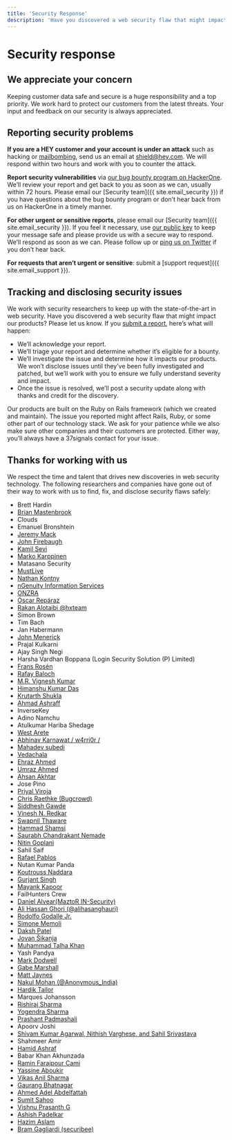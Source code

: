 ```yaml
---
title: 'Security Response'
description: 'Have you discovered a web security flaw that might impact one of our products? Here’s how you can report it.'
---
```


# Security response

## We appreciate your concern

Keeping customer data safe and secure is a huge responsibility and a top priority. We work hard to protect our customers from the latest threats. Your input and feedback on our security is always appreciated.

## Reporting security problems

**If you are a HEY customer and your account is under an attack** such as hacking or [mailbombing](https://en.wikipedia.org/wiki/Email_bomb), send us an email at [shield@hey.com](mailto:shield@hey.com). We will respond within two hours and work with you to counter the attack.

**Report security vulnerabilities** via [our bug bounty program on HackerOne](https://hackerone.com/basecamp). We’ll review your report and get back to you as soon as we can, usually within 72 hours. Please email our [Security team]({{ site.email_security }}) if you have questions about the bug bounty program or don’t hear back from us on HackerOne in a timely manner.

**For other urgent or sensitive reports**, please email our [Security team]({{ site.email_security }}). If you feel it necessary, use [our public key](../37signals-security.pub) to keep your message safe and please provide us with a secure way to respond. We’ll respond as soon as we can. Please follow up or [ping us on Twitter](https://twitter.com/basecamp) if you don’t hear back.

**For requests that aren’t urgent or sensitive**: submit a [support request]({{ site.email_support }}).

## Tracking and disclosing security issues

We work with security researchers to keep up with the state-of-the-art in web security. Have you discovered a web security flaw that might impact our products? Please let us know. If you [submit a report](https://hackerone.com/basecamp/reports/new), here’s what will happen:

* We’ll acknowledge your report.
* We’ll triage your report and determine whether it’s eligible for a bounty.
* We’ll investigate the issue and determine how it impacts our products. We won’t disclose issues until they’ve been fully investigated and patched, but we’ll work with you to ensure we fully understand severity and impact.
* Once the issue is resolved, we’ll post a security update along with thanks and credit for the discovery.

Our products are built on the Ruby on Rails framework (which we created and maintain). The issue you reported might affect Rails, Ruby, or some other part of our technology stack. We ask for your patience while we also make sure other companies and their customers are protected. Either way, you’ll always have a 37signals contact for your issue.

## Thanks for working with us

We respect the time and talent that drives new discoveries in web security technology. The following researchers and companies have gone out of their way to work with us to find, fix, and disclose security flaws safely:

* Brett Hardin
* [Brian Mastenbrook](http://brian.mastenbrook.net)
* Clouds
* Emanuel Bronshtein
* [Jeremy Mack](https://twitter.com/mutewinter)
* [John Firebaugh](http://jfire.io)
* [Kamil Sevi](https://twitter.com/kamilsevi)
* [Marko Karppinen](http://www.karppinen.fi)
* Matasano Security
* [MustLive](http://websecurity.com.ua)
* [Nathan Kontny](http://n8.tumblr.com)
* [nGenuity Information Services](http://www.ngenuity-is.com)
* [ONZRA](http://www.onzra.com)
* [Óscar Repáraz](http://www.reparaz.net)
* [Rakan Alotaibi @hxteam](https://twitter.com/hxteam)
* Simon Brown
* Tim Bach
* Jan Habermann
* [John Menerick](http://securesql.info)
* Prajal Kulkarni
* Ajay Singh Negi
* Harsha Vardhan Boppana (Login Security Solution (P) Limited)
* [Frans Rosén](https://www.detectify.com)
* [Rafay Baloch](http://rafayhackingarticles.net)
* [M.R. Vignesh Kumar](https://twitter.com/vigneshkumarmr)
* [Himanshu Kumar Das](https://twitter.com/mehimansu)
* [Krutarth Shukla](https://twitter.com/KrutarthShukla)
* [Ahmad Ashraff](https://twitter.com/yappare)
* InverseKey
* Adino Namchu
* Atulkumar Hariba Shedage
* [West Arete](http://westarete.com)
* [Abhinav Karnawat \/ w4rri0r \/](http://www.w4rri0r.com)
* [Mahadev subedi](https://twitter.com/blinkms)
* [Vedachala](https://twitter.com/vedachalaka)
* [Ehraz Ahmed](https://ehraz.co)
* [Umraz Ahmed](https://twitter.com/umrazahmed)
* [Ahsan Akhtar](http://www.peopleperhour.com/freelancer/ahsan/website-web-application-security/335173)
* Jose Pino
* [Priyal Viroja](https://www.linkedin.com/pub/priyal-viroja/64/490/a25)
* [Chris Raethke (Bugcrowd)](https://bugcrowd.com)
* [Siddhesh Gawde](https://twitter.com/pen3t3r)
* [Vinesh N. Redkar](http://www.AVsecurity.in)
* [Swapnil Thaware](https://www.facebook.com/swapnilthaware0)
* [Hammad Shamsi](https://www.facebook.com/NiNJA.Sh3iFU)
* [Saurabh Chandrakant Nemade](https://www.facebook.com/saurabh.nemade)
* [Nitin Goplani](https://www.linkedin.com/in/nitingoplani)
* Sahil Saif
* [Rafael Pablos](http://silverneox.blogspot.com)
* Nutan Kumar Panda
* [Koutrouss Naddara](https://www.facebook.com/superbade)
* [Gurjant Singh](https://twitter.com/GurjantSadhra)
* [Mayank Kapoor](https://twitter.com/wHys0SerI0s)
* FailHunters Crew
* [Daniel Alvear(MaztoR IN-Security)](https://twitter.com/mazt0r)
* [Ali Hassan Ghori (@alihasanghauri)](http://alihassanpenetrationtester.blogspot.com/)
* [Rodolfo Godalle Jr.](https://www.facebook.com/junior.ns1de)
* [Simone Memoli](https://twitter.com/Simon90_Italy)
* [Daksh Patel](https://www.facebook.com/dakshxss)
* [Jovan Šikanja](http://www.e-sigurnost.net)
* [Muhammad Talha Khan](https://www.facebook.com/MTK911)
* Yash Pandya
* [Mark Dodwell](https://twitter.com/madeofcode)
* [Gabe Marshall](http://www.gabemarshall.me)
* [Matt Jaynes](http://mattjaynes.com/)
* [Nakul Mohan (@Anonymous\_India)](https://www.facebook.com/nakul.cia)
* [Hardik Tailor](https://twitter.com/iamhardiktailor)
* Marques Johansson
* [Rishiraj Sharma](https://twitter.com/ehrishiraj)
* [Yogendra Sharma](https://twitter.com/FuzzBaBa)
* [Prashant Padmashali](https://www.linkedin.com/in/prashantpadmashali/)
* Apoorv Joshi
* [Shivam Kumar Agarwal, Nithish Varghese, and Sahil Srivastava](https://twitter.com/netanalysts)
* Shahmeer Amir
* [Hamid Ashraf](https://twitter.com/hamihax)
* Babar Khan Akhunzada
* [Ramin Farajpour Cami](https://twitter.com/MF4rr3ll)
* [Yassine Aboukir](https://www.yassineaboukir.com/)
* [Vikas Anil Sharma](https://twitter.com/VikzSharma)
* [Gaurang Bhatnagar](https://www.linkedin.com/in/iamgaurangbhatnagar)
* [Ahmed Adel Abdelfattah](https://www.facebook.com/00SystemError00)
* [Sumit Sahoo](https://www.facebook.com/54H00)
* [Vishnu Prasanth G](https://www.linkedin.com/in/gvprasanth)
* [Ashish Padelkar](https://twitter.com/ashish_padelkar)
* [Hazim Aslam](https://twitter.com/hazimaslam)
* [Bram Gagliardi (securibee)](https://securib.ee/)
